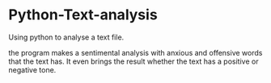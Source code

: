 # Python-Text-analysis
Using python to analyse a text file.

the program makes a sentimental analysis with anxious and offensive words that the text has. It even brings the result whether the text has a positive or negative tone.
